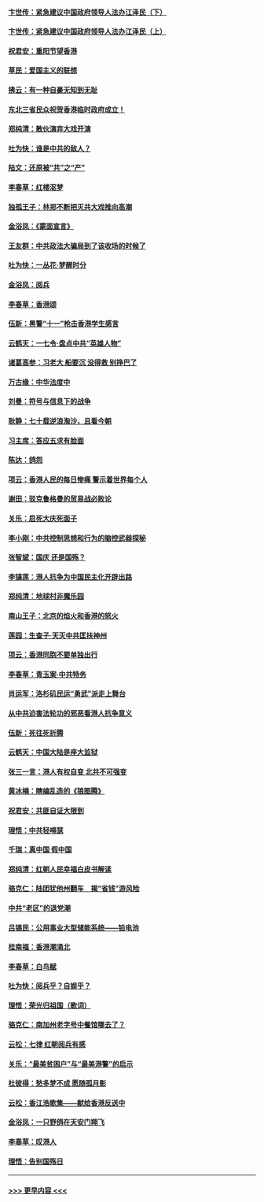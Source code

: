 #### [卞世传：紧急建议中国政府领导人法办江泽民（下）](../pages/nsc993/n11573390.md?t=10071944) 
#### [卞世传：紧急建议中国政府领导人法办江泽民（上）](../pages/nsc993/n11573208.md?t=10071944) 
#### [祝君安：重阳节望香港](../pages/nsc993/n11573190.md?t=10071944) 
#### [草民：爱国主义的联想](../pages/nsc993/n11572333.md?t=10071944) 
#### [拂云：有一种自豪无知到无耻](../pages/nsc993/n11572006.md?t=10071944) 
#### [东北三省民众祝贺香港临时政府成立！](../pages/nsc993/n11571215.md?t=10071944) 
#### [郑纯清：散伙演弃大戏开演](../pages/nsc993/n11570826.md?t=10071944) 
#### [吐为快：谁是中共的敌人？](../pages/nsc993/n11570817.md?t=10071944) 
#### [陆文：还原被“共”之“产”](../pages/nsc993/n11570798.md?t=10071944) 
#### [李春草：红楼沤梦](../pages/nsc993/n11569673.md?t=10071944) 
#### [独孤王子：林郑不断把灭共大戏推向高潮](../pages/nsc993/n11569381.md?t=10071944) 
#### [金浴凤：《蒙面宣言》](../pages/nsc993/n11569368.md?t=10071944) 
#### [王友群：中共政法大骗局到了该收场的时候了](../pages/nsc993/n11568940.md?t=10071944) 
#### [吐为快：一丛花‧梦醒时分](../pages/nsc993/n11567491.md?t=10071944) 
#### [金浴凤：阅兵](../pages/nsc993/n11567454.md?t=10071944) 
#### [李春草：香港颂](../pages/nsc993/n11567444.md?t=10071944) 
#### [伍新：黑警“十一”枪击香港学生感言](../pages/nsc993/n11567426.md?t=10071944) 
#### [云鹤天：一七令‧盘点中共“英雄人物”](../pages/nsc993/n11567091.md?t=10071944) 
#### [诸葛高参：习老大 船要沉 没得救 别挣巴了](../pages/nsc993/n11566976.md?t=10071944) 
#### [万古缘：中华法度中](../pages/nsc993/n11566726.md?t=10071944) 
#### [刘曼：符号与信息下的战争](../pages/nsc993/n11564655.md?t=10071944) 
#### [耿静：七十载逆浪淘沙，且看今朝](../pages/nsc993/n11564520.md?t=10071944) 
#### [习主席：答应五求有脸面](../pages/nsc993/n11563953.md?t=10071944) 
#### [陈达：鸽怨](../pages/nsc993/n11561879.md?t=10071944) 
#### [项云：香港人民的每日惨痛  警示着世界每个人](../pages/nsc993/n11559273.md?t=10071944) 
#### [谢田：驳克鲁格曼的贸易战必败论](../pages/nsc993/n11555840.md?t=10071944) 
#### [关乐：启死大庆死面子](../pages/nsc993/n11556823.md?t=10071944) 
#### [李小刚：中共控制思想和行为的脑控武器探秘](../pages/nsc993/n11556776.md?t=10071944) 
#### [张智斌：国庆  还是国殇？](../pages/nsc993/n11556617.md?t=10071944) 
#### [李镇莲：港人抗争为中国民主化开辟出路](../pages/nsc993/n11556570.md?t=10071944) 
#### [郑纯清：地球村非魔乐园](../pages/nsc993/n11555415.md?t=10071944) 
#### [南山王子：北京的焰火和香港的怒火](../pages/nsc993/n11555318.md?t=10071944) 
#### [莲园：生查子·天灭中共匡扶神州](../pages/nsc993/n11555302.md?t=10071944) 
#### [项云：香港同胞不要单独出行](../pages/nsc993/n11555276.md?t=10071944) 
#### [李春草：青玉案‧中共特务](../pages/nsc993/n11552356.md?t=10071944) 
#### [肖运军：洛杉矶民运“勇武”派走上舞台](../pages/nsc993/n11551595.md?t=10071944) 
#### [从中共迫害法轮功的邪恶看港人抗争意义](../pages/nsc993/n11540858.md?t=10071944) 
#### [伍新：死往死折腾](../pages/nsc993/n11550174.md?t=10071944) 
#### [云鹤天：中国大陆是座大监狱](../pages/nsc993/n11550155.md?t=10071944) 
#### [张三一言：港人有权自变 北共不可强变](../pages/nsc993/n11550132.md?t=10071944) 
#### [黄冰楠：瞎编乱造的《狼图腾》](../pages/nsc993/n11550082.md?t=10071944) 
#### [祝君安：共匪自证大限到](../pages/nsc993/n11550041.md?t=10071944) 
#### [理悟：中共轻嘚瑟](../pages/nsc993/n11547978.md?t=10071944) 
#### [千瑞：真中国 假中国](../pages/nsc993/n11547865.md?t=10071944) 
#### [郑纯清：红朝人民幸福白皮书解读](../pages/nsc993/n11547499.md?t=10071944) 
#### [骆克仁：陆团犹他州翻车　揭“省钱”游风险](../pages/nsc993/n11546977.md?t=10071944) 
#### [中共“老区”的退党潮](../pages/nsc993/n11545995.md?t=10071944) 
#### [吕锡民：公用事业大型储能系统——铅电池](../pages/nsc993/n11545701.md?t=10071944) 
#### [桂南福：香港潮涌北](../pages/nsc993/n11545682.md?t=10071944) 
#### [李春草：白鸟赋](../pages/nsc993/n11545663.md?t=10071944) 
#### [吐为快：阅兵乎？自娱乎？](../pages/nsc993/n11545625.md?t=10071944) 
#### [理悟：荣光归祖国（歌词）](../pages/nsc993/n11545616.md?t=10071944) 
#### [骆克仁：南加州老字号中餐馆哪去了？](../pages/nsc993/n11545120.md?t=10071944) 
#### [云松：七律 红朝阅兵有感](../pages/nsc993/n11542394.md?t=10071944) 
#### [关乐：“最美贫困户”与“最美港警”的启示](../pages/nsc993/n11542252.md?t=10071944) 
#### [杜彼得：愁多梦不成 愿随孤月影](../pages/nsc993/n11540296.md?t=10071944) 
#### [云松：香江浩歌集——献给香港反送中](../pages/nsc993/n11540149.md?t=10071944) 
#### [金浴凤：一只野鸽在天安门翔飞](../pages/nsc993/n11540280.md?t=10071944) 
#### [李春草：叹港人](../pages/nsc993/n11540119.md?t=10071944) 
#### [理悟：告别国殇日](../pages/nsc993/n11539610.md?t=10071944) 

----
#### [ >>> 更早内容 <<< ](../indexes/nsc993-earlier.md)
